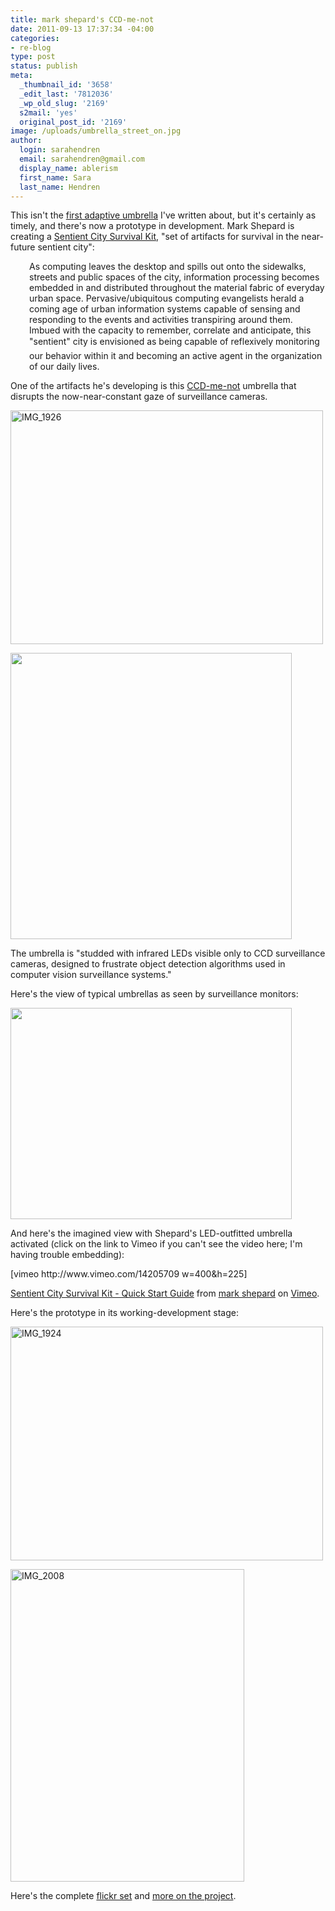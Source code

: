 ```yaml
---
title: mark shepard's CCD-me-not
date: 2011-09-13 17:37:34 -04:00
categories:
- re-blog
type: post
status: publish
meta:
  _thumbnail_id: '3658'
  _edit_last: '7812036'
  _wp_old_slug: '2169'
  s2mail: 'yes'
  original_post_id: '2169'
image: /uploads/umbrella_street_on.jpg
author:
  login: sarahendren
  email: sarahendren@gmail.com
  display_name: ablerism
  first_name: Sara
  last_name: Hendren
---
```


<p>This isn't the <a href="http://www.ablersite.org/2009/12/affinities-jooyeun-paek/">first adaptive umbrella</a> I've written about, but it's certainly as timely, and there's now a prototype in development. Mark Shepard is creating a <a href="http://survival.sentientcity.net/blog/">Sentient City Survival Kit</a>, "set of artifacts for survival in the near-future sentient city":</p>
<p style="padding-left:30px;">As computing leaves the desktop and spills out onto the sidewalks, streets and public spaces of the city, information processing becomes embedded in and distributed throughout the material fabric of everyday urban space. Pervasive/ubiquitous computing evangelists herald a coming age of urban information systems capable of sensing and responding to the events and activities transpiring around them. Imbued with the capacity to remember, correlate and anticipate, this "sentient" city is envisioned as being capable of reflexively monitoring our behavior within it and becoming an active agent in the organization of our daily lives.</p>
<p>One of the artifacts he's developing is this <a href="http://survival.sentientcity.net/blog/?page_id=17">CCD-me-not</a> umbrella that disrupts the now-near-constant gaze of surveillance cameras.</p>
<p><a title="IMG_1926 by MarkShepard, on Flickr" href="http://www.flickr.com/photos/mark_shepard/5992175008/"><img src="{{ site.baseurl }}/uploads/5992175008_c09c5dd0b2.jpg" alt="IMG_1926" width="500" height="374" /></a></p>
<p><a href="http://ablersite.files.wordpress.com/2011/09/umbrella_solo.jpg"><img class="alignnone size-full wp-image-3656" title="umbrella_solo" src="{{ site.baseurl }}/uploads/umbrella_solo.jpg" alt="" width="450" height="458" /></a></p>
<p>The umbrella is "studded with infrared LEDs visible only to CCD surveillance cameras, designed to frustrate object detection algorithms used in computer vision surveillance systems."</p>
<p>Here's the view of typical umbrellas as seen by surveillance monitors:</p>
<p><a href="http://ablersite.files.wordpress.com/2011/09/umbrella_street_off.jpg"><img class="alignnone size-full wp-image-3658" title="umbrella_street_off" src="{{ site.baseurl }}/uploads/umbrella_street_off.jpg" alt="" width="450" height="338" /></a></p>
<p>And here's the imagined view with Shepard's LED-outfitted umbrella activated (click on the link to Vimeo if you can't see the video here; I'm having trouble embedding):</p>
<p>[vimeo http://www.vimeo.com/14205709 w=400&amp;h=225]</p>
<p><a href="http://vimeo.com/14205709">Sentient City Survival Kit - Quick Start Guide</a> from <a href="http://vimeo.com/user2604985">mark shepard</a> on <a href="http://vimeo.com">Vimeo</a>.</p>
<p>Here's the prototype in its working-development stage:</p>
<p><a title="IMG_1924 by MarkShepard, on Flickr" href="http://www.flickr.com/photos/mark_shepard/5991616471/"><img src="{{ site.baseurl }}/uploads/5991616471_6d8f819596.jpg" alt="IMG_1924" width="500" height="374" /></a></p>
<p><a title="IMG_2008 by MarkShepard, on Flickr" href="http://www.flickr.com/photos/mark_shepard/6080745328/"><img src="{{ site.baseurl }}/uploads/6080745328_79b35ed58b.jpg" alt="IMG_2008" width="374" height="500" /></a></p>
<p>Here's the complete <a href="http://www.flickr.com/photos/mark_shepard/sets/72157627393640569/with/6080745328/">flickr set</a> and <a href="http://survival.sentientcity.net/blog/?page_id=17">more on the project</a>.</p>
